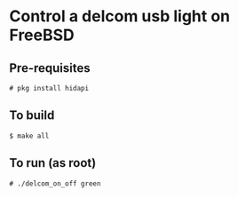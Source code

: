 # Control a delcom usb light on FreeBSD

## Pre-requisites

```
# pkg install hidapi
```

## To build

```
$ make all
```

## To run (as root)

```
# ./delcom_on_off green
```

